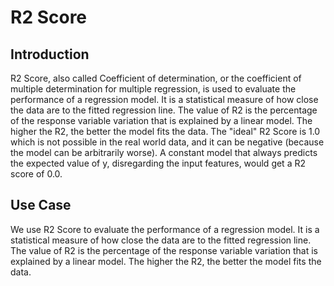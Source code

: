 # R2 Score

## Introduction

R2 Score, also called Coefficient of determination, or the coefficient of multiple determination for multiple regression, is used to evaluate the performance of a regression model. It is a statistical measure of how close the data are to the fitted regression line. The value of R2 is the percentage of the response variable variation that is explained by a linear model. The higher the R2, the better the model fits the data. The "ideal" R2 Score is 1.0 which is not possible in the real world data, and it can be negative (because the model can be arbitrarily worse). A constant model that always predicts the expected value of y, disregarding the input features, would get a R2 score of 0.0.

## Use Case

We use R2 Score to evaluate the performance of a regression model. It is a statistical measure of how close the data are to the fitted regression line. The value of R2 is the percentage of the response variable variation that is explained by a linear model. The higher the R2, the better the model fits the data.
